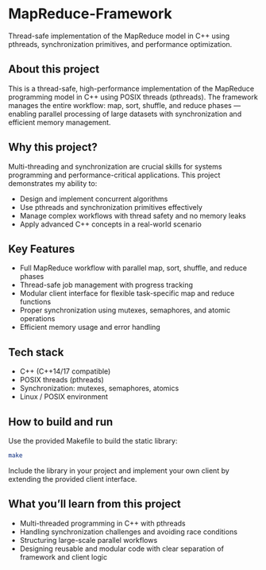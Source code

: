 # MapReduce-Framework
Thread-safe implementation of the MapReduce model in C++ using pthreads, synchronization primitives, and performance optimization.

## About this project
This is a thread-safe, high-performance implementation of the MapReduce programming model in C++ using POSIX threads (pthreads). The framework manages the entire workflow: map, sort, shuffle, and reduce phases — enabling parallel processing of large datasets with synchronization and efficient memory management.

## Why this project?
Multi-threading and synchronization are crucial skills for systems programming and performance-critical applications. This project demonstrates my ability to:
- Design and implement concurrent algorithms
- Use pthreads and synchronization primitives effectively
- Manage complex workflows with thread safety and no memory leaks
- Apply advanced C++ concepts in a real-world scenario

## Key Features
- Full MapReduce workflow with parallel map, sort, shuffle, and reduce phases
- Thread-safe job management with progress tracking
- Modular client interface for flexible task-specific map and reduce functions
- Proper synchronization using mutexes, semaphores, and atomic operations
- Efficient memory usage and error handling

## Tech stack
- C++ (C++14/17 compatible)
- POSIX threads (pthreads)
- Synchronization: mutexes, semaphores, atomics
- Linux / POSIX environment

## How to build and run
Use the provided Makefile to build the static library:

```bash
make
```
Include the library in your project and implement your own client by extending the provided client interface.

## What you’ll learn from this project
- Multi-threaded programming in C++ with pthreads
- Handling synchronization challenges and avoiding race conditions
- Structuring large-scale parallel workflows
- Designing reusable and modular code with clear separation of framework and client logic

